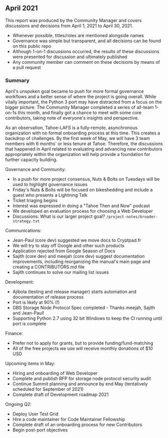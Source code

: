 ## April 2021

This report was produced by the Community Manager and covers discussions and decisions from April 1, 2021 to April 30, 2021.

+ Whenever possible, titles/roles are mentioned alongside names
+ Governance was simple but transparent, and all decisions can be found on this public repo
+ Although 1-on-1 discussions occurred, the results of these discussions were presented for discussion and ultimately published
+ Any community member can comment on these decisions by means of a pull request

### Summary

April's unspoken goal became to push for more formal governance workflows and a better
sense of where the project is going overall. While vitally important, the Python 3
port may have distracted from a focus on the bigger picture. The Community Manager
completed a series of all-team 1-on-1s this month, and finally got a chance to meet
with some core contributors, taking note of everyone's insights and perspective. 

As an observation, Tahoe-LAFS is a fully-remote, asynchronous organization with no
formal onboarding process at this time. This creates a backdrop of challenges.
By the first week of May, we will have 3 team members with 6 months' or less tenure 
at Tahoe. Therefore, the discussions that happened in April related to evaluating 
and advancing new contributors appropriately within the organization will help provide 
a foundation for further capacity building.

Governance and Community:
+ In a push for more project consensus, Nuts & Bolts on Tuesdays will be used to highlight governance issues
+ Friday's Nuts & Bolts will be focused on bikeshedding and include a guest who presents a Lightning Talk
+ Ticket triaging begins
+ Interest was expressed in doing a "Tahoe Then and Now" podcast
+ We developed an evaluation process for choosing a Web Developer 
+ Discussions: What is our larger project goal? `/project-notes/broader-strategy.txt`

Communications:
+ Jean-Paul (core dev) suggested we move docs to Cryptpad.fr
+ We will try to stay off Google and other such products
+ Application rejected from Google Season of Docs
+ Sajith (core dev) and meejah (core dev) suggest documentation improvements,
including reorganizing the manual's main page and creating a CONTRIBUTORS.md file
+ Sajith continues to solve our mailing list issues

Development:
+ Ajibola (testing and release manager) starts automation and documentation of 
release process
+ Port is likely at 90% (!)
+ GBS Storage Node Protocol Spec completed - Thanks meejah, Sajith and Jean-Paul!
+ Supporting Python 2.7 using 32 bit Windows to keep the CI running until port is complete
   
Finance:
+ Prefer not to apply for grants, but to provide funding/fund-matching
+ All of the free projects we use will receive monthly donations of $10 USD 

Upcoming items in May:
+ Hiring and onboarding of Web Developer
+ Complete and publish RFP for storage node protocol security audit
+ Continue Summit planning and announce by end May (tentatively scheduled for September of 2021)
+ Complete draft of Development roadmap 2021

Ongoing Q2:
+ Deploy User Test Grid
+ Hire a code maintainer for Code Maintainer Fellowship
+ Complete draft of an onboarding process for new Contributors
+ Begin post-port objectives
